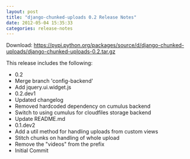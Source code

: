 ```yaml
---
layout: post
title: "django-chunked-uploads 0.2 Release Notes"
date: 2012-05-04 15:35:33
categories: release-notes
---
```


Download: <https://pypi.python.org/packages/source/d/django-chunked-uploads/django-chunked-uploads-0.2.tar.gz>

This release includes the following:

* 0.2
* Merge branch 'config-backend'
* Add jquery.ui.widget.js
* 0.2.dev1
* Updated changelog
* Removed hardcoded dependency on cumulus backend
* Switch to using cumulus for cloudfiles storage backend
* Update README.md
* 0.1.dev2
* Add a util method for handling uploads from custom views
* Stitch chunks on handling of whole upload
* Remove the "videos" from the prefix
* Initial Commit
